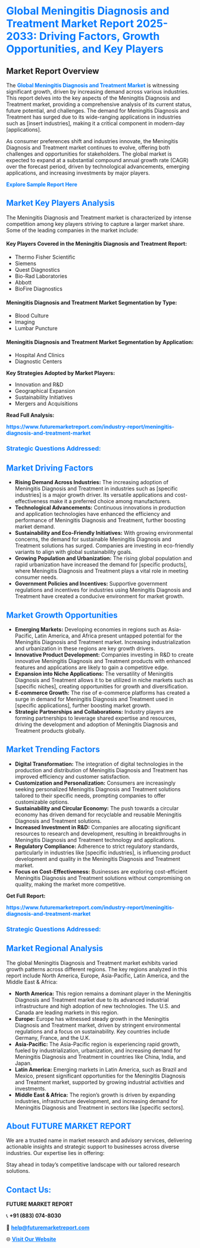 <h1 style="color: #007BFF;">Global Meningitis Diagnosis and Treatment Market Report 2025-2033: Driving Factors, Growth Opportunities, and Key Players</h1>

<section id="overview">
<h2>Market Report Overview</h2>
<p>The <a href="https://www.futuremarketreport.com/industry-report/meningitis-diagnosis-and-treatment-market" style="color: #007BFF; text-decoration: none;"><strong>Global Meningitis Diagnosis and Treatment Market</strong></a> is witnessing significant growth, driven by increasing demand across various industries. This report delves into the key aspects of the Meningitis Diagnosis and Treatment market, providing a comprehensive analysis of its current status, future potential, and challenges. The demand for Meningitis Diagnosis and Treatment has surged due to its wide-ranging applications in industries such as [insert industries], making it a critical component in modern-day [applications].</p>
<p>As consumer preferences shift and industries innovate, the Meningitis Diagnosis and Treatment market continues to evolve, offering both challenges and opportunities for stakeholders. The global market is expected to expand at a substantial compound annual growth rate (CAGR) over the forecast period, driven by technological advancements, emerging applications, and increasing investments by major players.</p>
</section>

<section id="overview">
<p><a href="https://www.futuremarketreport.com/request-sample/reportId=63645" style="color: #007BFF; text-decoration: none;"><strong>Explore Sample Report Here</strong></a></p>
</section>

<section id="key-players">
<h2 style="color: #007BFF;">Market Key Players Analysis</h2>
<p>The Meningitis Diagnosis and Treatment market is characterized by intense competition among key players striving to capture a larger market share. Some of the leading companies in the market include:</p>
<h4>Key Players Covered in the Meningitis Diagnosis and Treatment Report:</h4>
<ul><li>Thermo Fisher Scientific</li><li>Siemens</li><li>Quest Diagnostics</li><li>Bio-Rad Laboratories</li><li>Abbott</li><li>BioFire Diagnostics</li></ul>
<h4>Meningitis Diagnosis and Treatment Market Segmentation by Type:</h4>
<ul><li>Blood Culture</li><li>Imaging</li><li>Lumbar Puncture</li></ul>

<h4>Meningitis Diagnosis and Treatment Market Segmentation by Application:</h4>
<ul><li>Hospital And Clinics</li><li>Diagnostic Centers</li></ul>
<p><strong>Key Strategies Adopted by Market Players:</strong></p>
<ul>
<li>Innovation and R&D</li>
<li>Geographical Expansion</li>
<li>Sustainability Initiatives</li>
<li>Mergers and Acquisitions</li>
</ul>
</section>

<section>
<p><strong>Read Full Analysis: </strong></p><a href="https://www.futuremarketreport.com/industry-report/meningitis-diagnosis-and-treatment-market" style="color: #007BFF; text-decoration: none;"><strong>https://www.futuremarketreport.com/industry-report/meningitis-diagnosis-and-treatment-market</strong></a>
<h3 style="color: #007BFF;">Strategic Questions Addressed:</h3>
</section>

<section id="driving-factors">
<h2 style="color: #007BFF;">Market Driving Factors</h2>
<ul>
<li><strong>Rising Demand Across Industries:</strong> The increasing adoption of Meningitis Diagnosis and Treatment in industries such as [specific industries] is a major growth driver. Its versatile applications and cost-effectiveness make it a preferred choice among manufacturers.</li>
<li><strong>Technological Advancements:</strong> Continuous innovations in production and application technologies have enhanced the efficiency and performance of Meningitis Diagnosis and Treatment, further boosting market demand.</li>
<li><strong>Sustainability and Eco-Friendly Initiatives:</strong> With growing environmental concerns, the demand for sustainable Meningitis Diagnosis and Treatment solutions has surged. Companies are investing in eco-friendly variants to align with global sustainability goals.</li>
<li><strong>Growing Population and Urbanization:</strong> The rising global population and rapid urbanization have increased the demand for [specific products], where Meningitis Diagnosis and Treatment plays a vital role in meeting consumer needs.</li>
<li><strong>Government Policies and Incentives:</strong> Supportive government regulations and incentives for industries using Meningitis Diagnosis and Treatment have created a conducive environment for market growth.</li>
</ul>
</section>

<section id="growth-opportunities">
<h2 style="color: #007BFF;">Market Growth Opportunities</h2>
<ul>
<li><strong>Emerging Markets:</strong> Developing economies in regions such as Asia-Pacific, Latin America, and Africa present untapped potential for the Meningitis Diagnosis and Treatment market. Increasing industrialization and urbanization in these regions are key growth drivers.</li>
<li><strong>Innovative Product Development:</strong> Companies investing in R&D to create innovative Meningitis Diagnosis and Treatment products with enhanced features and applications are likely to gain a competitive edge.</li>
<li><strong>Expansion into Niche Applications:</strong> The versatility of Meningitis Diagnosis and Treatment allows it to be utilized in niche markets such as [specific niches], creating opportunities for growth and diversification.</li>
<li><strong>E-commerce Growth:</strong> The rise of e-commerce platforms has created a surge in demand for Meningitis Diagnosis and Treatment used in [specific applications], further boosting market growth.</li>
<li><strong>Strategic Partnerships and Collaborations:</strong> Industry players are forming partnerships to leverage shared expertise and resources, driving the development and adoption of Meningitis Diagnosis and Treatment products globally.</li>
</ul>
</section>

<section id="trending-factors">
<h2 style="color: #007BFF;">Market Trending Factors</h2>
<ul>
<li><strong>Digital Transformation:</strong> The integration of digital technologies in the production and distribution of Meningitis Diagnosis and Treatment has improved efficiency and customer satisfaction.</li>
<li><strong>Customization and Personalization:</strong> Consumers are increasingly seeking personalized Meningitis Diagnosis and Treatment solutions tailored to their specific needs, prompting companies to offer customizable options.</li>
<li><strong>Sustainability and Circular Economy:</strong> The push towards a circular economy has driven demand for recyclable and reusable Meningitis Diagnosis and Treatment solutions.</li>
<li><strong>Increased Investment in R&D:</strong> Companies are allocating significant resources to research and development, resulting in breakthroughs in Meningitis Diagnosis and Treatment technology and applications.</li>
<li><strong>Regulatory Compliance:</strong> Adherence to strict regulatory standards, particularly in industries like [specific industries], is influencing product development and quality in the Meningitis Diagnosis and Treatment market.</li>
<li><strong>Focus on Cost-Effectiveness:</strong> Businesses are exploring cost-efficient Meningitis Diagnosis and Treatment solutions without compromising on quality, making the market more competitive.</li>
</ul>
</section>

<section>
<p><strong>Get Full Report: </strong></p><a href="https://www.futuremarketreport.com/industry-report/meningitis-diagnosis-and-treatment-market" style="color: #007BFF; text-decoration: none;"><strong>https://www.futuremarketreport.com/industry-report/meningitis-diagnosis-and-treatment-market</strong></a>
<h3 style="color: #007BFF;">Strategic Questions Addressed:</h3>
</section>


<section id="regional-analysis">
<h2 style="color: #007BFF;">Market Regional Analysis</h2>
<p>The global Meningitis Diagnosis and Treatment market exhibits varied growth patterns across different regions. The key regions analyzed in this report include North America, Europe, Asia-Pacific, Latin America, and the Middle East & Africa:</p>
<ul>
<li><strong>North America:</strong> This region remains a dominant player in the Meningitis Diagnosis and Treatment market due to its advanced industrial infrastructure and high adoption of new technologies. The U.S. and Canada are leading markets in this region.</li>
<li><strong>Europe:</strong> Europe has witnessed steady growth in the Meningitis Diagnosis and Treatment market, driven by stringent environmental regulations and a focus on sustainability. Key countries include Germany, France, and the U.K.</li>
<li><strong>Asia-Pacific:</strong> The Asia-Pacific region is experiencing rapid growth, fueled by industrialization, urbanization, and increasing demand for Meningitis Diagnosis and Treatment in countries like China, India, and Japan.</li>
<li><strong>Latin America:</strong> Emerging markets in Latin America, such as Brazil and Mexico, present significant opportunities for the Meningitis Diagnosis and Treatment market, supported by growing industrial activities and investments.</li>
<li><strong>Middle East & Africa:</strong> The region’s growth is driven by expanding industries, infrastructure development, and increasing demand for Meningitis Diagnosis and Treatment in sectors like [specific sectors].</li>
</ul>
</section>

<footer>
<h2 style="color: #007BFF;">About FUTURE MARKET REPORT</h2>
<p>We are a trusted name in market research and advisory services, delivering actionable insights and strategic support to businesses across diverse industries. Our expertise lies in offering:</p>

<p>Stay ahead in today’s competitive landscape with our tailored research solutions.</p>

<h2 style="color: #007BFF;">Contact Us:</h2>
<p><strong>FUTURE MARKET REPORT</strong></p>
<p>📞 <strong>+91 (883) 074-8030</strong></p>
<p>📧 <strong><a href="mailto:help@futuremarketreport.com" style="color: #007BFF;">help@futuremarketreport.com</a></strong></p>
<p>🌐 <strong><a href="https://www.futuremarketreport.com/" style="color: #007BFF;">Visit Our Website</a></strong></p>
</footer>